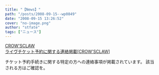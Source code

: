 ```yaml
---
title: "【News】"
path: "/posts/2008-09-15--wp0849"
date: "2008-09-15 13:26:52"
cover: "no-image.png"
author: "stfate"
tags: ["ニュース"]
---
```


<style type="text/css">
<!--
p {white-space: pre-wrap};
-->
</style>

<a class="topics" href="http://live.crowsclaw.info/081013/" target="_blank">CROW'SCLAW ライヴチケット予約に関する連絡掲載</a><span class="junre">[<a href="http://www.crowsclaw.info/" target="_blank">CROW'SCLAW</a>]</span>
<div class="news">チケット予約手続きに関する特定の方への連絡事項が掲載されています。
該当される方はご確認を。</div>

